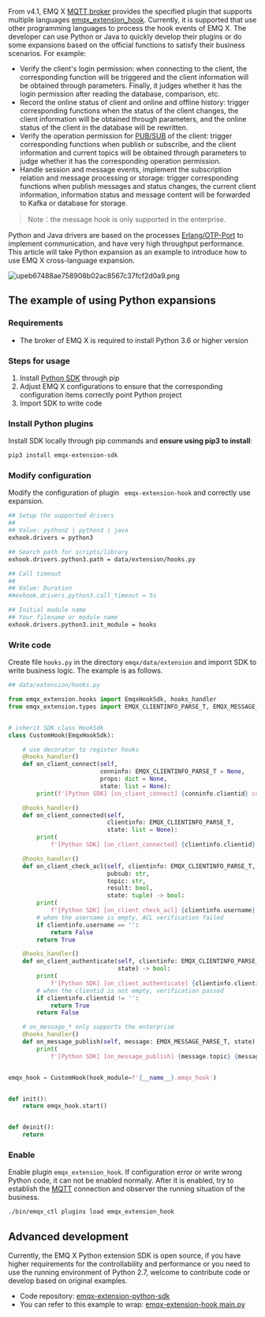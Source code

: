 From v4.1, EMQ X [MQTT broker](https://www.emqx.com/en/products/emqx) provides the specified plugin that supports multiple languages [emqx_extension_hook](https://github.com/emqx/emqx-extension-hook). Currently, it is supported that use other programming languages to process the hook events of EMQ X. The developer can use Python or Java to quickly develop their plugins or do some expansions based on the official functions to satisfy their business scenarios. For example:

- Verify the client's login permission: when connecting to the client, the corresponding function will be triggered and the client information will be obtained through parameters. Finally, it judges whether it has the login permission after reading the database, comparison, etc.
- Record the online status of client and online and offline history: trigger corresponding functions when the status of the client changes, the client information will be obtained through parameters, and the online status of the client in the database will be rewritten.
- Verify the operation permission for [PUB/SUB](https://www.emqx.com/en/blog/mqtt-5-introduction-to-publish-subscribe-model) of the client: trigger corresponding functions when publish or subscribe, and the client information and current topics will be obtained through parameters to judge whether it has the corresponding operation permission.
- Handle session and message events, implement the subscription relation and message processing or storage: trigger corresponding functions when publish messages and status changes, the current client information, information status and message content will be forwarded to Kafka or database for storage.

>  Note：the message hook is only supported in the enterprise.



Python and Java drivers are based on the processes [Erlang/OTP-Port](https://erlang.org/doc/tutorial/c_port.html) to implement communication, and have very high throughput performance. This article will take Python expansion as an example to introduce how to use EMQ X cross-language expansion.

![upeb67488ae758908b02ac8567c37fcf2d0a9.png](https://static.emqx.net/images/81aa1ab1028f0e59c08b0a00dc5ade08.png)



## The example of using Python expansions

### Requirements

- The broker of EMQ X is required to install Python 3.6 or higher version

### Steps for usage

1. Install [Python SDK](https://pypi.org/project/emqx-extension-sdk/) through pip
2. Adjust EMQ X configurations to ensure that the corresponding configuration items correctly point Python project
3. Import SDK to write code



### Install Python plugins

Install SDK locally through pip commands and **ensure using pip3 to install**:

```bash
pip3 install emqx-extension-sdk
```



### Modify configuration

Modify the configuration of plugin ` emqx-extension-hook` and correctly use expansion.

```bash
## Setup the supported drivers
##
## Value: python2 | python3 | java
exhook.drivers = python3

## Search path for scripts/library
exhook.drivers.python3.path = data/extension/hooks.py

## Call timeout
##
## Value: Duration
##exhook.drivers.python3.call_timeout = 5s

## Initial module name
## Your filename or module name
exhook.drivers.python3.init_module = hooks
```



### Write code

Create file `hooks.py` in the directory `emqx/data/extension` and imporrt SDK to write business logic. The example is as follows.

```python
## data/extension/hooks.py

from emqx_extension.hooks import EmqxHookSdk, hooks_handler
from emqx_extension.types import EMQX_CLIENTINFO_PARSE_T, EMQX_MESSAGE_PARSE_T


# inherit SDK class HookSdk 
class CustomHook(EmqxHookSdk):

  	# use decorator to register hooks
    @hooks_handler()
    def on_client_connect(self,
                          conninfo: EMQX_CLIENTINFO_PARSE_T = None,
                          props: dict = None,
                          state: list = None):
        print(f'[Python SDK] [on_client_connect] {conninfo.clientid} connecte')

    @hooks_handler()
    def on_client_connected(self,
                            clientinfo: EMQX_CLIENTINFO_PARSE_T,
                            state: list = None):
        print(
            f'[Python SDK] [on_client_connected] {clientinfo.clientid} connected')

    @hooks_handler()
    def on_client_check_acl(self, clientinfo: EMQX_CLIENTINFO_PARSE_T,
                            pubsub: str,
                            topic: str,
                            result: bool,
                            state: tuple) -> bool:
        print(
            f'[Python SDK] [on_client_check_acl] {clientinfo.username} check ACL: {pubsub} {topic}')
        # when the username is empty, ACL verification failed
        if clientinfo.username == '':
            return False
        return True

    @hooks_handler()
    def on_client_authenticate(self, clientinfo: EMQX_CLIENTINFO_PARSE_T, authresult,
                               state) -> bool:
        print(
            f'[Python SDK] [on_client_authenticate] {clientinfo.clientid} authenticate')
        # when the clientid is not empty, verification passed
        if clientinfo.clientid != '':
            return True
        return False

    # on_message_* only supports the enterprise
    @hooks_handler()
    def on_message_publish(self, message: EMQX_MESSAGE_PARSE_T, state):
        print(
            f'[Python SDK] [on_message_publish] {message.topic} {message.payload}')


emqx_hook = CustomHook(hook_module=f'{__name__}.emqx_hook')


def init():
    return emqx_hook.start()


def deinit():
    return
```



### Enable

Enable plugin `emqx_extension_hook`. If configuration error or write wrong Python code, it can not be enabled normally.  After it is enabled, try to establish the [MQTT](https://www.emqx.com/en/mqtt) connection and observer the running situation of the business.

```bash
./bin/emqx_ctl plugins load emqx_extension_hook
```



## Advanced development

Currently, the EMQ X Python extension SDK is open source, if you have higher requirements for the controllability and performance or you need to use the running environment of Python 2.7, welcome to contribute code or develop based on original examples.

- Code repository: [emqx-extension-python-sdk](https://github.com/emqx/emqx-extension-python-sdk)
- You can refer to this example to wrap: [emqx-extension-hook main.py](https://github.com/emqx/emqx-extension-hook/blob/master/test/scripts/main.py)
